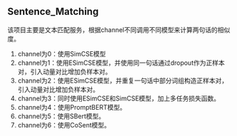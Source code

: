 ## Sentence_Matching

该项目主要是文本匹配服务，根据channel不同调用不同模型来计算两句话的相似度。

1. channel为0：使用SimCSE模型
2. channel为1：使用ESimCSE模型，并使用同一句话通过dropout作为正样本对，引入动量对比增加负样本对。
3. channel为2：使用ESimCSE模型，并重复一句话中部分词组构造正样本对，引入动量对比增加负样本对。
4. channel为3：同时使用ESimCSE和SimCSE模型，加上多任务损失函数。
5. channel为4：使用PromptBERT模型。
6. channel为5：使用SBert模型。
7. channel为6：使用CoSent模型。
